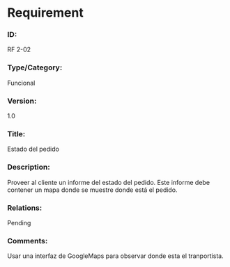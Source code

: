 # Requirement

### ID:

RF 2-02

### Type/Category:

Funcional

### Version:

1.0

### Title:

Estado del pedido

### Description:

Proveer al cliente un informe del estado del pedido. Este informe debe contener un mapa donde se muestre donde está el pedido.

### Relations:

Pending

### Comments:

Usar una interfaz de GoogleMaps para observar donde esta el tranportista.
